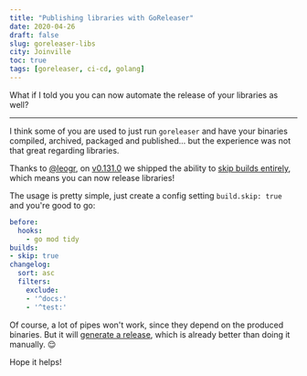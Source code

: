 ```yaml
---
title: "Publishing libraries with GoReleaser"
date: 2020-04-26
draft: false
slug: goreleaser-libs
city: Joinville
toc: true
tags: [goreleaser, ci-cd, golang]
---
```


What if I told you you can now automate the release of your libraries as well?

---

I think some of you are used to just run `goreleaser` and have your binaries compiled, archived, packaged and published... but the experience was not that great regarding libraries.

Thanks to [@leogr](https://github.com/leogr), on [v0.131.0](https://github.com/goreleaser/goreleaser/releases/tag/v0.131.0) we shipped the ability to [skip builds entirely](https://github.com/goreleaser/goreleaser/pull/1419), which means you can now release libraries!

The usage is pretty simple, just create a config setting `build.skip: true` and you're good to go:

```yaml
before:
  hooks:
    - go mod tidy
builds:
- skip: true
changelog:
  sort: asc
  filters:
    exclude:
    - '^docs:'
    - '^test:'
```

Of course, a lot of pipes won't work, since they depend on the produced binaries. But it will [generate a release](https://github.com/caarlos0/env/releases/tag/v6.2.2), which is already better than doing it manually. 😌

Hope it helps!
